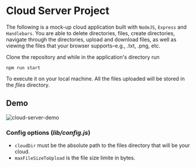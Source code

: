 # Cloud Server Project

The following is a mock-up cloud application built with `NodeJS`, `Express` and `Handlebars`. You are able to delete directories, files, create directories, navigate through the directories, upload and download files, as well as viewing the files that your browser supports–e.g., .txt, .png, etc.

Clone the repository and while in the application's directory run 
```
npm run start
```
To execute it on your local machine. All the files uploaded will be stored in the *files* directory.

## Demo
![cloud-server-demo](https://user-images.githubusercontent.com/83131937/172952053-0f8a3b06-895f-47c7-b68d-c954fff27710.gif)

### Config options (_lib/config.js_)
- `cloudDir` must be the absolute path to the files directory that will be your cloud.
- `maxFileSizeToUpload` is the file size limite in bytes.
